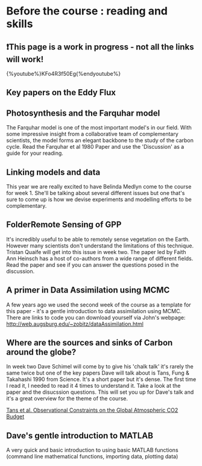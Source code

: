 # Before the course : reading and skills


## ❗️This page is a work in progress - not all the links will work! 

{%youtube%}KFo4R3f50Eg{%endyoutube%}

## Key papers on the Eddy Flux

## Photosynthesis and the Farquhar model 
The Farquhar model is one of the most important model's in our field. With some impressive insight from a collaborative team of complementary scientists, the model forms an elegant backbone to the study of the carbon cycle.
Read the Farquhar et al 1980 Paper and use the 'Discussion' as a guide for your reading. 

## Linking models and data 
This year we are really excited to have Belinda Medlyn come to the course for week 1. She'll be talking about several different issues but one that's sure to come up is how we devise experiments and modelling efforts to be complementary.


## FolderRemote Sensing of GPP 
It's incredibly useful to be able to remotely sense vegetation on the Earth. However many scientists don't understand the limitations of this technique. Tristan Quaife will get into this issue in week two. The paper led by Faith Ann Heinsch has a host of co-authors from a wide range of different fields. Read the paper and see if you can answer the questions posed in the discussion.

## A primer in Data Assimilation using MCMC 
A few years ago we used the second week of the course as a template for this paper - it's a gentle introduction to data assimilation using MCMC. There are links to code you can download yourself via John's webpage: http://web.augsburg.edu/~zobitz/dataAssimilation.html 

## Where are the sources and sinks of Carbon around the globe? 
In week two Dave Schimel will come by to give his 'chalk talk' it's rarely the same twice but one of the key papers Dave will talk about is Tans, Fung & Takahashi 1990 from Science. It's a short paper but it's dense. The first time I read it, I needed to read it 4 times to understand it. Take a look at the paper and the disucssion questions. This will set you up for Dave's talk and it's a great overview for the theme of the course.

[Tans et al. Observational Constraints on the Global Atmospheric CO2 Budget](https://github.com/Fluxcourse/Before_course_materials/blob/master/Where%20are%20the%20sources%20and%20sinks%20of%20Carbon%20around%20the%20globe%3F/1990_TansFungTakahashi_etal.pdf)

## Dave's gentle introduction to MATLAB 
A very quick and basic introduction to using basic MATLAB functions (command line mathematical functions, importing data, plotting data)

